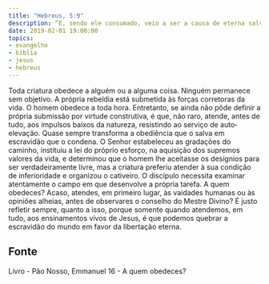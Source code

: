```yaml
---
title: "Hebreus, 5:9"
description: “E, sendo ele consumado, veio a ser a causa de eterna salvação para todos os que lhe obedecem.” - Paulo
date: 2019-02-01 19:00:00
topics: 
- evangelho
- biblia
- jesus
- hebreus
---
```


Toda criatura obedece a alguém ou a alguma coisa.
Ninguém permanece sem objetivo.
A própria rebeldia está submetida às forças corretoras da vida.
O homem obedece a toda hora. Entretanto, se ainda não pôde definir a
própria submissão por virtude construtiva, é que, não raro, atende, antes de tudo, aos
impulsos baixos da natureza, resistindo ao serviço de auto­elevação.
Quase sempre transforma a obediência que o salva em escravidão que o
condena. O Senhor estabeleceu as gradações do caminho, instituiu a lei do próprio
esforço, na aquisição dos supremos valores da vida, e determinou que o homem lhe
aceitasse os desígnios para ser verdadeiramente livre, mas a criatura preferiu atender
à sua condição de inferioridade e organizou o cativeiro. O discípulo necessita
examinar atentamente o campo em que desenvolve a própria tarefa.
A quem obedeces? Acaso, atendes, em primeiro lugar, às vaidades humanas
ou às opiniões alheias, antes de observares o conselho do Mestre Divino?
É justo refletir sempre, quanto a isso, porque somente quando atendemos,
em tudo, aos ensinamentos vivos de Jesus, é que podemos quebrar a escravidão do
mundo em favor da libertação eterna.




## Fonte
Livro - Pão Nosso, Emmanuel
16 - A quem obedeces?
